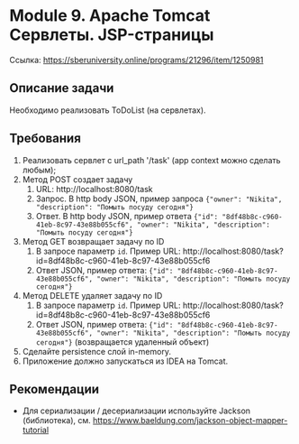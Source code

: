 # Module 9. Apache Tomcat Сервлеты. JSP-страницы
Ссылка: https://sberuniversity.online/programs/21296/item/1250981

## Описание задачи
Необходимо реализовать ToDoList (на сервлетах).

## Требования
1. Реализовать сервлет с url_path '/task' (app context можно сделать любым);
2. Метод POST создает задачу
    1. URL: http://localhost:8080/task
    2. Запрос. В http body JSON, пример запроса `{"owner": "Nikita", "description": "Помыть посуду сегодня"}`
    3. Ответ. В http body JSON, пример ответа `{"id": "8df48b8c-c960-41eb-8c97-43e88b055cf6", "owner": "Nikita", "description": "Помыть посуду сегодня"}`
3. Метод GET возвращает задачу по ID
    1. В запросе параметр `id`. Пример URL: http://localhost:8080/task?id=8df48b8c-c960-41eb-8c97-43e88b055cf6
    2. Ответ JSON, пример ответа: `{"id": "8df48b8c-c960-41eb-8c97-43e88b055cf6", "owner": "Nikita", "description": "Помыть посуду сегодня"}`
4. Метод DELETE удаляет задачу по ID
    1. В запросе параметр `id`. Пример URL: http://localhost:8080/task?id=8df48b8c-c960-41eb-8c97-43e88b055cf6
    2. Ответ JSON, пример ответа: `{"id": "8df48b8c-c960-41eb-8c97-43e88b055cf6", "owner": "Nikita", "description": "Помыть посуду сегодня"}`
       (возвращается удаленный объект)
5. Сделайте persistence слой in-memory.
6. Приложение должно запускаться из IDEA на Tomcat.

## Рекомендации
-  Для сериализации / десериализации используйте Jackson (библиотека), см. https://www.baeldung.com/jackson-object-mapper-tutorial
